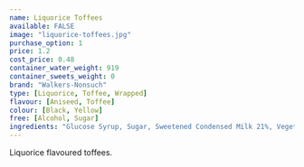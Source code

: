 ```yaml
---
name: Liquorice Toffees
available: FALSE
image: "liquorice-toffees.jpg"
purchase_option: 1
price: 1.2
cost_price: 0.48
container_water_weight: 919
container_sweets_weight: 0
brand: "Walkers-Nonsuch"
type: [Liquorice, Toffee, Wrapped]
flavour: [Aniseed, Toffee]
colour: [Black, Yellow]
free: [Alcohol, Sugar]
ingredients: "Glucose Syrup, Sugar, Sweetened Condensed Milk 21%, Vegetable Oil (Palm Oil), Black Treacle 5%, Natural Colour (Vegetable Carbon), Liquorice Extract 0.7%, Salt, Emulsifier (E471), Oil of Aniseed."
---
```

Liquorice flavoured toffees.